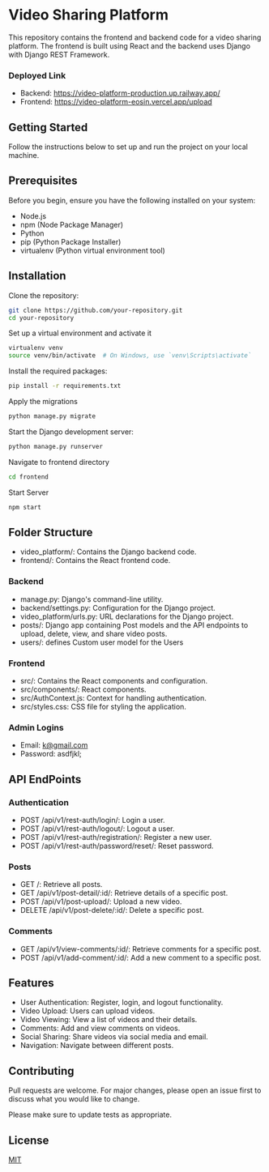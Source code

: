 # Video Sharing Platform

This repository contains the frontend and backend code for a video sharing platform. The frontend is built using React and the backend uses Django with Django REST Framework.

### Deployed Link
- Backend: https://video-platform-production.up.railway.app/
- Frontend: https://video-platform-eosin.vercel.app/upload

## Getting Started

Follow the instructions below to set up and run the project on your local machine.

## Prerequisites

Before you begin, ensure you have the following installed on your system:

- Node.js
- npm (Node Package Manager)
- Python
- pip (Python Package Installer)
- virtualenv (Python virtual environment tool)

## Installation

Clone the repository:
```bash
git clone https://github.com/your-repository.git
cd your-repository
```
Set up a virtual environment and activate it
```bash
virtualenv venv
source venv/bin/activate  # On Windows, use `venv\Scripts\activate`
```

Install the required packages:
```bash
pip install -r requirements.txt
```

Apply the migrations
```bash
python manage.py migrate
```

Start the Django development server:
```bash
python manage.py runserver
```
Navigate to frontend directory
```bash 
cd frontend
```

Start Server
```bash
npm start
```
## Folder Structure
- video_platform/: Contains the Django backend code.
- frontend/: Contains the React frontend code.

### Backend
- manage.py: Django's command-line utility.
- backend/settings.py: Configuration for the Django project.
- video_platform/urls.py: URL declarations for the Django project.
- posts/: Django app containing Post models and the API endpoints to upload, delete, view, and share video posts.
- users/: defines Custom user model for the Users

### Frontend
- src/: Contains the React components and configuration.
- src/components/: React components.
- src/AuthContext.js: Context for handling authentication.
- src/styles.css: CSS file for styling the application.

### Admin Logins
- Email: k@gmail.com
- Password: asdfjkl;

## API EndPoints
### Authentication
- POST /api/v1/rest-auth/login/: Login a user.
- POST /api/v1/rest-auth/logout/: Logout a user.
- POST /api/v1/rest-auth/registration/: Register a new user.
- POST /api/v1/rest-auth/password/reset/: Reset password.

### Posts
- GET /: Retrieve all posts.
- GET /api/v1/post-detail/:id/: Retrieve details of a specific post.
- POST /api/v1/post-upload/: Upload a new video.
- DELETE /api/v1/post-delete/:id/: Delete a specific post.

### Comments
- GET /api/v1/view-comments/:id/: Retrieve comments for a specific post.
- POST /api/v1/add-comment/:id/: Add a new comment to a specific post.

## Features
- User Authentication: Register, login, and logout functionality.
- Video Upload: Users can upload videos.
- Video Viewing: View a list of videos and their details.
- Comments: Add and view comments on videos.
- Social Sharing: Share videos via social media and email.
- Navigation: Navigate between different posts.

## Contributing

Pull requests are welcome. For major changes, please open an issue first
to discuss what you would like to change.

Please make sure to update tests as appropriate.

## License

[MIT](https://choosealicense.com/licenses/mit/)
